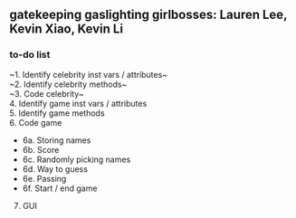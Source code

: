 gatekeeping gaslighting girlbosses: Lauren Lee, Kevin Xiao, Kevin Li
---
### to-do list
~1. Identify celebrity inst vars / attributes~  
~2. Identify celebrity methods~  
~3. Code celebrity~  
4. Identify game inst vars / attributes  
5. Identify game methods  
6. Code game
  - 6a. Storing names
  - 6b. Score
  - 6c. Randomly picking names
  - 6d. Way to guess
  - 6e. Passing
  - 6f. Start / end game


7. GUI
